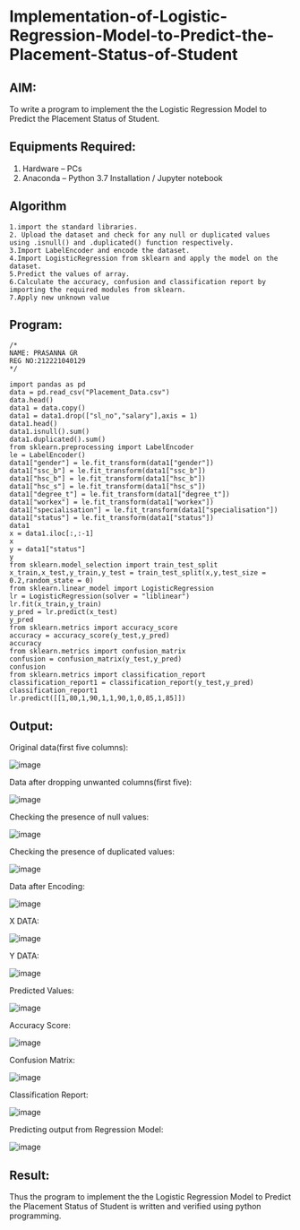 # Implementation-of-Logistic-Regression-Model-to-Predict-the-Placement-Status-of-Student

## AIM:
To write a program to implement the the Logistic Regression Model to Predict the Placement Status of Student.

## Equipments Required:
1. Hardware – PCs
2. Anaconda – Python 3.7 Installation / Jupyter notebook

## Algorithm
```
1.import the standard libraries.
2. Upload the dataset and check for any null or duplicated values using .isnull() and .duplicated() function respectively. 
3.Import LabelEncoder and encode the dataset. 
4.Import LogisticRegression from sklearn and apply the model on the dataset.
5.Predict the values of array. 
6.Calculate the accuracy, confusion and classification report by importing the required modules from sklearn.
7.Apply new unknown value

```
## Program:
```
/*
NAME: PRASANNA GR
REG NO:212221040129
*/
```

```
import pandas as pd
data = pd.read_csv("Placement_Data.csv")
data.head()
data1 = data.copy()
data1 = data1.drop(["sl_no","salary"],axis = 1)
data1.head()
data1.isnull().sum()
data1.duplicated().sum()
from sklearn.preprocessing import LabelEncoder
le = LabelEncoder()
data1["gender"] = le.fit_transform(data1["gender"])
data1["ssc_b"] = le.fit_transform(data1["ssc_b"])
data1["hsc_b"] = le.fit_transform(data1["hsc_b"])
data1["hsc_s"] = le.fit_transform(data1["hsc_s"])
data1["degree_t"] = le.fit_transform(data1["degree_t"])
data1["workex"] = le.fit_transform(data1["workex"])
data1["specialisation"] = le.fit_transform(data1["specialisation"])
data1["status"] = le.fit_transform(data1["status"])
data1
x = data1.iloc[:,:-1]
x
y = data1["status"]
y
from sklearn.model_selection import train_test_split
x_train,x_test,y_train,y_test = train_test_split(x,y,test_size = 0.2,random_state = 0)
from sklearn.linear_model import LogisticRegression
lr = LogisticRegression(solver = "liblinear")
lr.fit(x_train,y_train)
y_pred = lr.predict(x_test)
y_pred
from sklearn.metrics import accuracy_score
accuracy = accuracy_score(y_test,y_pred)
accuracy
from sklearn.metrics import confusion_matrix
confusion = confusion_matrix(y_test,y_pred)
confusion
from sklearn.metrics import classification_report
classification_report1 = classification_report(y_test,y_pred)
classification_report1
lr.predict([[1,80,1,90,1,1,90,1,0,85,1,85]])
```

## Output:

Original data(first five columns):

![image](https://github.com/PrasannaCse68/Implementation-of-Logistic-Regression-Model-to-Predict-the-Placement-Status-of-Student/assets/127935950/c5dbefc1-03f9-4bee-80b8-2132a3bd3fb1)






Data after dropping unwanted columns(first five):


![image](https://github.com/PrasannaCse68/Implementation-of-Logistic-Regression-Model-to-Predict-the-Placement-Status-of-Student/assets/127935950/78a0dcd3-b4d0-4d8a-9e7e-3ae1964b6630)




Checking the presence of null values:


![image](https://github.com/PrasannaCse68/Implementation-of-Logistic-Regression-Model-to-Predict-the-Placement-Status-of-Student/assets/127935950/92302f12-84d5-4c30-b38c-898c039c9d3e)




Checking the presence of duplicated values:


![image](https://github.com/PrasannaCse68/Implementation-of-Logistic-Regression-Model-to-Predict-the-Placement-Status-of-Student/assets/127935950/b2b904ba-df8d-4465-a0fa-508b1e4fe110)



Data after Encoding:


![image](https://github.com/PrasannaCse68/Implementation-of-Logistic-Regression-Model-to-Predict-the-Placement-Status-of-Student/assets/127935950/6962ef2b-f41a-4224-9d08-b11c795959d1)




X DATA:


![image](https://github.com/PrasannaCse68/Implementation-of-Logistic-Regression-Model-to-Predict-the-Placement-Status-of-Student/assets/127935950/02c8cc57-1f41-4304-80b0-30f71757704c)



Y DATA:


![image](https://github.com/PrasannaCse68/Implementation-of-Logistic-Regression-Model-to-Predict-the-Placement-Status-of-Student/assets/127935950/845e6ca6-383a-4531-bd71-7d1cf1f49e10)





Predicted Values:


![image](https://github.com/PrasannaCse68/Implementation-of-Logistic-Regression-Model-to-Predict-the-Placement-Status-of-Student/assets/127935950/fa9056d7-b036-4a80-a74f-7530f02d428d)



Accuracy Score:


![image](https://github.com/PrasannaCse68/Implementation-of-Logistic-Regression-Model-to-Predict-the-Placement-Status-of-Student/assets/127935950/3f9e3653-4984-41f4-b012-ea39539cd812)





Confusion Matrix:


![image](https://github.com/PrasannaCse68/Implementation-of-Logistic-Regression-Model-to-Predict-the-Placement-Status-of-Student/assets/127935950/0b63e562-9f23-4961-8b9d-ffefe1f0e150)



Classification Report:

![image](https://github.com/PrasannaCse68/Implementation-of-Logistic-Regression-Model-to-Predict-the-Placement-Status-of-Student/assets/127935950/65a46900-c2e3-4e03-9a9f-893c7254fd66)





Predicting output from Regression Model:


![image](https://github.com/PrasannaCse68/Implementation-of-Logistic-Regression-Model-to-Predict-the-Placement-Status-of-Student/assets/127935950/fc037c5f-584f-470a-82db-92e8eedf7a89)




## Result:
Thus the program to implement the the Logistic Regression Model to Predict the Placement Status of Student is written and verified using python programming.
